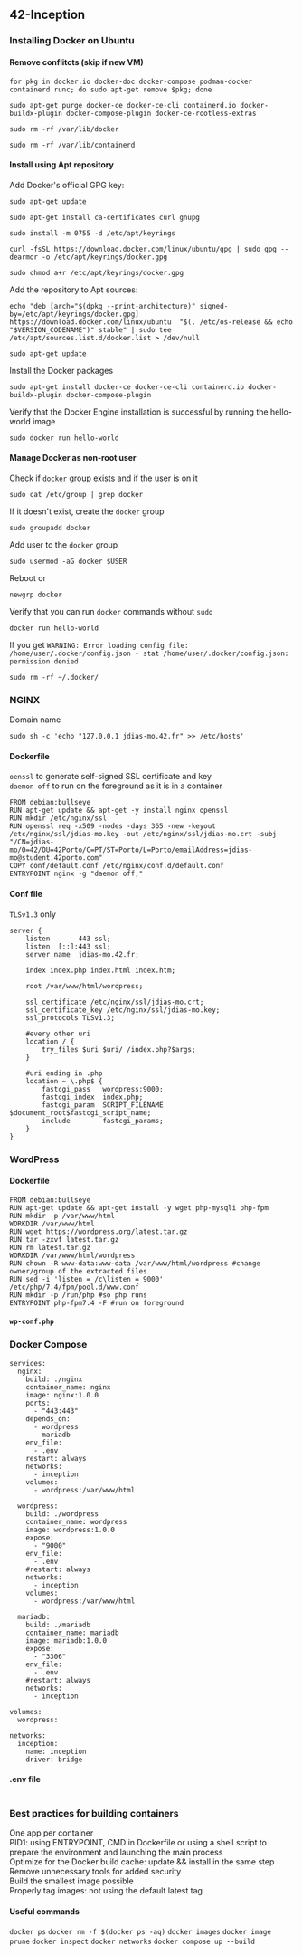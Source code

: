 ## 42-Inception
### Installing Docker on Ubuntu
#### Remove conflitcts (skip if new VM)
```
for pkg in docker.io docker-doc docker-compose podman-docker containerd runc; do sudo apt-get remove $pkg; done
```
```
sudo apt-get purge docker-ce docker-ce-cli containerd.io docker-buildx-plugin docker-compose-plugin docker-ce-rootless-extras
```
```
sudo rm -rf /var/lib/docker
```
```
sudo rm -rf /var/lib/containerd
```
#### Install using Apt repository
Add Docker's official GPG key:
```
sudo apt-get update
```
```
sudo apt-get install ca-certificates curl gnupg
```
```
sudo install -m 0755 -d /etc/apt/keyrings
```
```
curl -fsSL https://download.docker.com/linux/ubuntu/gpg | sudo gpg --dearmor -o /etc/apt/keyrings/docker.gpg
```
```
sudo chmod a+r /etc/apt/keyrings/docker.gpg
```
Add the repository to Apt sources:
```
echo "deb [arch="$(dpkg --print-architecture)" signed-by=/etc/apt/keyrings/docker.gpg] https://download.docker.com/linux/ubuntu  "$(. /etc/os-release && echo "$VERSION_CODENAME")" stable" | sudo tee /etc/apt/sources.list.d/docker.list > /dev/null
```
```
sudo apt-get update
```
Install the Docker packages
```
sudo apt-get install docker-ce docker-ce-cli containerd.io docker-buildx-plugin docker-compose-plugin
```
Verify that the Docker Engine installation is successful by running the hello-world image
```
sudo docker run hello-world
```
#### Manage Docker as non-root user
Check if ```docker``` group exists and if the user is on it
```
sudo cat /etc/group | grep docker
```
If it doesn't exist, create the ```docker``` group
```
sudo groupadd docker
```
Add user to the ```docker``` group
```
sudo usermod -aG docker $USER
```
Reboot or 
```
newgrp docker
```
Verify that you can run ```docker``` commands without ```sudo```
```
docker run hello-world
```
If you get ```WARNING: Error loading config file: /home/user/.docker/config.json -
stat /home/user/.docker/config.json: permission denied```
```
sudo rm -rf ~/.docker/
```
### NGINX
Domain name
```
sudo sh -c 'echo "127.0.0.1 jdias-mo.42.fr" >> /etc/hosts'
```
#### Dockerfile
```oenssl``` to generate self-signed SSL certificate and key<br>
```daemon off``` to run on the foreground as it is in a container
```
FROM debian:bullseye
RUN apt-get update && apt-get -y install nginx openssl
RUN mkdir /etc/nginx/ssl
RUN openssl req -x509 -nodes -days 365 -new -keyout /etc/nginx/ssl/jdias-mo.key -out /etc/nginx/ssl/jdias-mo.crt -subj "/CN=jdias-mo/O=42/OU=42Porto/C=PT/ST=Porto/L=Porto/emailAddress=jdias-mo@student.42porto.com"
COPY conf/default.conf /etc/nginx/conf.d/default.conf
ENTRYPOINT nginx -g "daemon off;"
```
#### Conf file
```TLSv1.3``` only
```
server {
    listen       443 ssl;
    listen  [::]:443 ssl;
    server_name  jdias-mo.42.fr;

    index index.php index.html index.htm;

    root /var/www/html/wordpress;

    ssl_certificate /etc/nginx/ssl/jdias-mo.crt;
    ssl_certificate_key /etc/nginx/ssl/jdias-mo.key;
    ssl_protocols TLSv1.3;

    #every other uri
    location / {
        try_files $uri $uri/ /index.php?$args;
    }

    #uri ending in .php
    location ~ \.php$ {
        fastcgi_pass   wordpress:9000;
        fastcgi_index  index.php;
        fastcgi_param  SCRIPT_FILENAME  $document_root$fastcgi_script_name;
        include        fastcgi_params;
    }
}
```
### WordPress
#### Dockerfile
```
FROM debian:bullseye
RUN apt-get update && apt-get install -y wget php-mysqli php-fpm
RUN mkdir -p /var/www/html
WORKDIR /var/www/html
RUN wget https://wordpress.org/latest.tar.gz
RUN tar -zxvf latest.tar.gz
RUN rm latest.tar.gz
WORKDIR /var/www/html/wordpress
RUN chown -R www-data:www-data /var/www/html/wordpress #change owner/group of the extracted files
RUN sed -i 'listen = /c\listen = 9000' /etc/php/7.4/fpm/pool.d/www.conf
RUN mkdir -p /run/php #so php runs
ENTRYPOINT php-fpm7.4 -F #run on foreground
```
#### ```wp-conf.php```
### Docker Compose
```
services:
  nginx:
    build: ./nginx
    container_name: nginx
    image: nginx:1.0.0
    ports:
      - "443:443"
    depends_on:
      - wordpress
      - mariadb
    env_file:
      - .env
    restart: always
    networks:
      - inception
    volumes:
      - wordpress:/var/www/html

  wordpress:
    build: ./wordpress
    container_name: wordpress
    image: wordpress:1.0.0
    expose:
      - "9000"
    env_file:
      - .env
    #restart: always
    networks:
      - inception
    volumes:
      - wordpress:/var/www/html

  mariadb:
    build: ./mariadb
    container_name: mariadb
    image: mariadb:1.0.0
    expose:
      - "3306"
    env_file:
      - .env
    #restart: always
    networks:
      - inception

volumes:
  wordpress:

networks:
  inception:
    name: inception
    driver: bridge
```
#### .env file
```

```
### Best practices for building containers
One app per container<br>
PID1: using ENTRYPOINT, CMD in Dockerfile or using a shell script to prepare the environment and launching the main process<br>
Optimize for the Docker build cache: update && install in the same step<br>
Remove unnecessary tools for added security<br>
Build the smallest image possible<br>
Properly tag images: not using the default latest tag

#### Useful commands
```docker ps```
```docker rm -f $(docker ps -aq)```
```docker images```
```docker image prune```
```docker inspect```
```docker networks```
```docker compose up --build```
